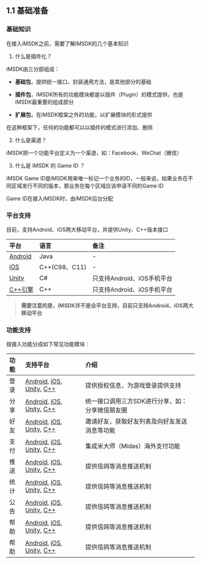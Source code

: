 ## 1.1 基础准备

### 基础知识

在接入iMSDK之前，需要了解iMSDK的几个基本知识

1. 什么是插件化？
  
  iMSDK由三分部组成：
  
  * **基础包**，提供统一接口、封装通用方法，是其他部分的基础
  
  * **插件包**，iMSDK所有的功能模块都是以插件（Plugin）的模式提供，也是iMSDK最重要的组成部分
  
  * **扩展包**，在iMSDK框架之外的功能，以扩展模块的形式提供

  在这种框架下，任何的功能都可以以插件的模式进行添加、删除
  
2. 什么是渠道？

  iMSDK把一个功能平台定义为一个渠道，如：Facebook、WeChat（微信）

3. 什么是 iMSDK 的 Game ID ？

  iMSDK Game ID是iMSDK用来唯一标记一个业务的ID，一般来说，如果业务在不同区域发行不同的版本，那业务在每个区域应该申请不同的Game ID
 
  Game ID在接入iMSDK时，由iMSDK后台分配

### 平台支持

目前，支持Android、iOS两大移动平台，并提供Unity、C++版本接口

| 平台 | 语言 | 备注 |
| :-- | :-- | :-- |
| [Android](../Android/README.md) | Java | - |
| [iOS](iOS/README.md) | C++(C98、C11) | - |
| [Unity](Unity/README.md) | C# | 只支持Android、iOS手机平台 |
| [C++引擎](Cpp/README.md) | C++ | 只支持Android、iOS手机平台 |

>**需要注意的是，iMSDK并不是全平台支持，目前只支持Android、iOS两大移动平台**

### 功能支持

按接入功能分成如下常见功能模块：

| 功能 | 支持平台 | 介绍 |
| :-- | :-- | :-- |
| 登录 | [Android](../Android/README.md), [iOS](../iOS/README.md), [Unity](./Unity/README.md), [C++](../Cpp/README.md) | 提供授权信息，为游戏登录提供支持 |
| 分享 | [Android](../Android/README.md), [iOS](../iOS/README.md), [Unity](./Unity/README.md), [C++](../Cpp/README.md) |统一接口调用三方SDK进行分享，如：分享微信朋友圈 |
| 好友 | [Android](../Android/README.md), [iOS](../iOS/README.md), [Unity](./Unity/README.md), [C++](../Cpp/README.md) |邀请好友，获取好友列表及向好友发送消息等功能 |
| 支付 | [Android](../Android/README.md), [iOS](../iOS/README.md), [Unity](./Unity/README.md), [C++](../Cpp/README.md) |集成米大师（Midas）海外支付功能 |
| 推送 | [Android](../Android/README.md), [iOS](../iOS/README.md), [Unity](./Unity/README.md), [C++](../Cpp/README.md) |提供信鸽等消息推送机制
| 统计 | [Android](../Android/README.md), [iOS](../iOS/README.md), [Unity](./Unity/README.md), [C++](../Cpp/README.md) |提供信鸽等消息推送机制
| 公告 | [Android](../Android/README.md), [iOS](../iOS/README.md), [Unity](./Unity/README.md), [C++](../Cpp/README.md) |提供信鸽等消息推送机制
| 帮助 | [Android](../Android/README.md), [iOS](../iOS/README.md), [Unity](./Unity/README.md), [C++](../Cpp/README.md) |提供信鸽等消息推送机制
| 帮助 | [Android](../Android/README.md), [iOS](../iOS/README.md), [Unity](./Unity/README.md), [C++](../Cpp/README.md) |提供信鸽等消息推送机制
